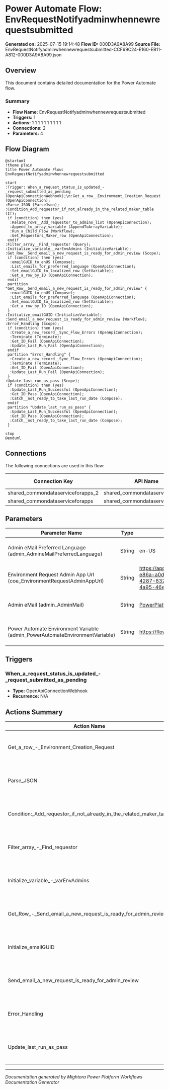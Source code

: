 ﻿# Power Automate Flow: EnvRequestNotifyadminwhennewrequestsubmitted

**Generated on:** 2025-07-15 19:14:48
**Flow ID:** 000D3A9A8A99
**Source File:** EnvRequestNotifyadminwhennewrequestsubmitted-CCF69C24-E160-EB11-A812-000D3A9A8A99.json

## Overview

This document contains detailed documentation for the Power Automate flow.

### Summary
- **Flow Name:** EnvRequestNotifyadminwhennewrequestsubmitted
- **Triggers:** 1
- **Actions:** 1 1 1 1 1 1 1 1 1 1
- **Connections:** 2
- **Parameters:** 4

## Flow Diagram

```plantuml
@startuml
!theme plain
title Power Automate Flow: EnvRequestNotifyadminwhennewrequestsubmitted

start
:Trigger: When_a_request_status_is_updated_-_request_submitted_as_pending (OpenApiConnectionWebhook);\n:Get_a_row__Environment_Creation_Request (OpenApiConnection);
:Parse_JSON (ParseJson);
:Condition_Add_requestor_if_not_already_in_the_related_maker_table (If);
 if (condition) then (yes)
  :Relate_rows__Add_requestor_to_admins_list (OpenApiConnection);
  :Append_to_array_variable (AppendToArrayVariable);
  :Run_a_Child_Flow (Workflow);
  :Get_Requestors_Maker_row (OpenApiConnection);
 endif
:Filter_array__Find_requestor (Query);
:Initialize_variable__varEnvAdmins (InitializeVariable);
:Get_Row__Send_email_a_new_request_is_ready_for_admin_review (Scope);
 if (condition) then (yes)
  :emailGUID_to_enUS (Compose);
  :List_emails_for_preferred_language (OpenApiConnection);
  :Set_emailGUID_to_localized_row (SetVariable);
  :Get_a_row_by_ID (OpenApiConnection);
 endif
 partition "Get_Row__Send_email_a_new_request_is_ready_for_admin_review" {
  :emailGUID_to_enUS (Compose);
  :List_emails_for_preferred_language (OpenApiConnection);
  :Set_emailGUID_to_localized_row (SetVariable);
  :Get_a_row_by_ID (OpenApiConnection);
 }
:Initialize_emailGUID (InitializeVariable);
:Send_email_a_new_request_is_ready_for_admin_review (Workflow);
:Error_Handling (Scope);
 if (condition) then (yes)
  :Create_a_new_record__Sync_Flow_Errors (OpenApiConnection);
  :Terminate (Terminate);
  :Get_ID_Fail (OpenApiConnection);
  :Update_Last_Run_Fail (OpenApiConnection);
 endif
 partition "Error_Handling" {
  :Create_a_new_record__Sync_Flow_Errors (OpenApiConnection);
  :Terminate (Terminate);
  :Get_ID_Fail (OpenApiConnection);
  :Update_Last_Run_Fail (OpenApiConnection);
 }
:Update_last_run_as_pass (Scope);
 if (condition) then (yes)
  :Update_Last_Run_Successful (OpenApiConnection);
  :Get_ID_Pass (OpenApiConnection);
  :Catch__not_ready_to_take_last_run_date (Compose);
 endif
 partition "Update_last_run_as_pass" {
  :Update_Last_Run_Successful (OpenApiConnection);
  :Get_ID_Pass (OpenApiConnection);
  :Catch__not_ready_to_take_last_run_date (Compose);
 }

stop
@enduml
```

## Connections

The following connections are used in this flow:

| Connection Key | API Name | Logical Name | Runtime Source |
|----------------|----------|--------------|----------------|
| shared_commondataserviceforapps_2 | shared_commondataserviceforapps | admin_sharedcommondataserviceforapps_98924 | embedded |
| shared_commondataserviceforapps | shared_commondataserviceforapps | admin_sharedcommondataserviceforapps_98924 | embedded |

## Parameters

| Parameter Name | Type | Default Value | Description |
|----------------|------|---------------|-------------|
| Admin eMail Preferred Language (admin_AdmineMailPreferredLanguage) | String | en-US | Inventory - The preferred language for the emails sent to the admin email alias, which is specified in theAdmin eMail environment variable. Default is en-US |
| Environment Request Admin App Url (coe_EnvironmentRequestAdminAppUrl) | String | https://apps.powerapps.com/play/e/c88c7061-6eea-e86a-a0dd-926a8e97d41d/a/91b1ee20-38bf-4287-832f-a6c8e28fcdbf?tenantId=67c96cd6-4a95-46ee-ac9b-8ee13ae256c4&source=portal | Env Request - LEAVE EMPTY ON IMPORT. URL to Environment Request Admin Canvas App. |
| Admin eMail (admin_AdminMail) | String | PowerPlatformAdmins@powercattools.onmicrosoft.com | Inventory - CoE Admin eMail. Email address used in flows to send notifications to admins; this should be either your email address or a distribution list |
| Power Automate Environment Variable (admin_PowerAutomateEnvironmentVariable) | String | https://flow.microsoft.com/manage/environments/ | Inventory - REQUIRED. Environment, including geographic location, for Power Automate - Ex for commercial: https://flow.microsoft.com/manage/environments/ |

## Triggers

### When_a_request_status_is_updated_-_request_submitted_as_pending
- **Type:** OpenApiConnectionWebhook
- **Recurrence:** N/A

## Actions Summary

| Action Name | Type | Description |
|-------------|------|-------------|
| Get_a_row_-_Environment_Creation_Request | OpenApiConnection | Operation ID: 6eea192f-824a-4e5f-ab2f-de5fd498981e |
| Parse_JSON | ParseJson | Operation ID: c3fd10fe-e6df-49f8-90c0-f545881fc3fa |
| Condition:_Add_requestor_if_not_already_in_the_related_maker_table | If | Operation ID: 0ac76979-9fce-4fc9-8455-0a4182b87d9b |
| Filter_array_-_Find_requestor | Query | Operation ID: 0b89f5cd-5f95-4a05-96ee-f2ea1a11dac7 |
| Initialize_variable_-_varEnvAdmins | InitializeVariable | Operation ID: 3d249227-d1ab-4725-ac8a-ad9ae250f12b |
| Get_Row_-_Send_email_a_new_request_is_ready_for_admin_review | Scope | Operation ID: 1ac2f42d-c869-4350-a393-2b7f1c09c144 |
| Initialize_emailGUID | InitializeVariable | Operation ID: 22139bda-e595-413d-86c7-b78bc4f53325 |
| Send_email_a_new_request_is_ready_for_admin_review | Workflow | Operation ID: 99df8926-acf9-4434-b9d1-c68c50cb55f4 |
| Error_Handling | Scope | Operation ID: 38ae684e-622d-42ea-abd2-ee571aee3a5f |
| Update_last_run_as_pass | Scope | Operation ID: 5c140442-d939-4ca4-8ec8-d1ee2bed4a81 |

---
*Documentation generated by Mightora Power Platform Workflows Documentation Generator*
